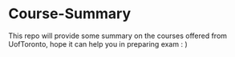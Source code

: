 # Course-Summary
This repo will provide some summary on the courses offered from UofToronto, hope it can help you in preparing exam : )
